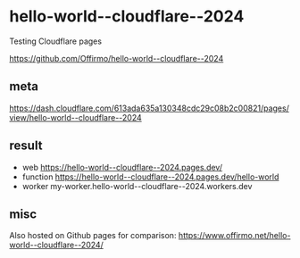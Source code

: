 # hello-world--cloudflare--2024

Testing Cloudflare pages

https://github.com/Offirmo/hello-world--cloudflare--2024

## meta

https://dash.cloudflare.com/613ada635a130348cdc29c08b2c00821/pages/view/hello-world--cloudflare--2024


## result

* web https://hello-world--cloudflare--2024.pages.dev/
* function https://hello-world--cloudflare--2024.pages.dev/hello-world
* worker my-worker.hello-world--cloudflare--2024.workers.dev


## misc

Also hosted on Github pages for comparison: https://www.offirmo.net/hello-world--cloudflare--2024/
